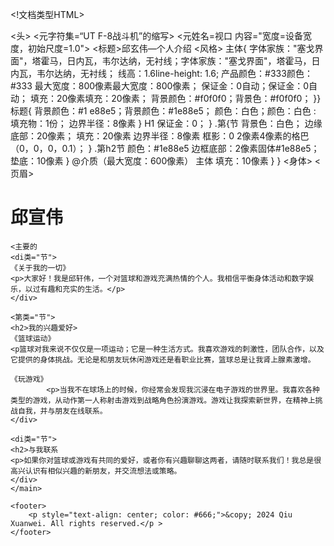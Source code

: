 <!文档类型HTML>
<html 朗=恩>
<头>
    <元字符集=“UT F-8战斗机”的缩写>
    <元姓名=视口 内容="宽度=设备宽度，初始尺度=1.0">
    <标题>邱玄伟—个人介绍</标题>
    <风格>
主体{
字体家族："塞戈界面"，塔霍马，日内瓦，韦尔达纳，无衬线；字体家族："塞戈界面"，塔霍马，日内瓦，韦尔达纳，无衬线；
线高：1.6line-height: 1.6;
产品颜色：#333颜色：#333
最大宽度：800像素最大宽度：800像素；
保证金：0自动；保证金：0自动；
填充：20像素填充：20像素；
背景颜色：#f0f0f0；背景色：#f0f0f0；
        }}
标题{
背景颜色：#1 e88e5；背景颜色：#1e88e5；
颜色：白色；颜色：白色
: 
填充物：1份；
边界半径：8像素
        }
H1
保证金：0；
        }
        .第{节
背景色：白色；
边缘底部：20像素；
填充：20像素
边界半径：8像素
框影：0 2像素4像素的格巴（0，0，0，0.1）；
        }
        .第h2节
颜色：#1e88e5
边框底部：2像素固体#1e88e5；
垫底：10像素
        }
@介质（最大宽度：600像素）
主体
填充：10像素
            }
        }
    </风格>
</头>
<身体>
    <页眉>
        <h1>邱宣伟</h1>
    </页眉>
    
    <主要的
    <di类="节">
    《关于我的一切》
    <p>大家好！我是邱轩伟，一个对篮球和游戏充满热情的个人。我相信平衡身体活动和数字娱乐，以过有趣和充实的生活。</p>
    </div>
        
    <第类="节">
    <h2>我的兴趣爱好>
    《篮球运动》
    <p篮球对我来说不仅仅是一项运动；它是一种生活方式。我喜欢游戏的刺激性，团队合作，以及它提供的身体挑战。无论是和朋友玩休闲游戏还是看职业比赛，篮球总是让我肾上腺素激增。
            
    《玩游戏》
            <p>当我不在球场上的时候，你经常会发现我沉浸在电子游戏的世界里。我喜欢各种类型的游戏，从动作第一人称射击游戏到战略角色扮演游戏。游戏让我探索新世界，在精神上挑战自我，并与朋友在线联系。
    </div>
        
    <di类="节">
    <h2>与我联系
    <p>如果你对篮球或游戏有共同的爱好，或者你有兴趣聊聊这两者，请随时联系我们！我总是很高兴认识有相似兴趣的新朋友，并交流想法或策略。
    </div>
    </main>
    
    <footer>
        <p style="text-align: center; color: #666;">&copy; 2024 Qiu Xuanwei. All rights reserved.</p >
    </footer>
</body>
</html>
